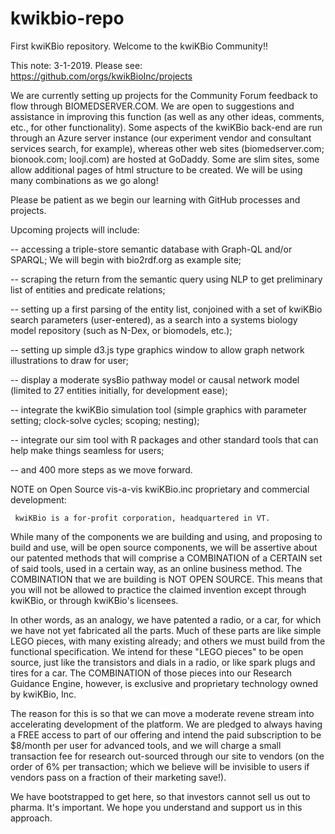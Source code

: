kwikbio-repo
============

First kwiKBio repository.
Welcome to the kwiKBio Community!!

This note: 3-1-2019.
Please see: https://github.com/orgs/kwikBioInc/projects 

We are currently setting up projects for the Community Forum feedback to flow through BIOMEDSERVER.COM.  We are open to suggestions and assistance in improving this function (as well as any other ideas, comments, etc., for other functionality).
Some aspects of the kwiKBio back-end are run through an Azure server instance (our experiment vendor and consultant services search, for example), whereas other web sites (biomedserver.com; bionook.com; loojl.com) are hosted at GoDaddy.  Some are slim sites, some allow additional pages of html structure to be created.  We will be using many combinations as we go along!

Please be patient as we begin our learning with GitHub processes and projects.  

Upcoming projects will include:


-- accessing a triple-store semantic database with Graph-QL and/or SPARQL;  We will begin with bio2rdf.org as example site;

-- scraping the return from the semantic query using NLP to get preliminary list of entities and predicate relations;

-- setting up a first parsing of the entity list, conjoined with a set of kwiKBio search parameters (user-entered), as a search into a systems biology model repository (such as N-Dex, or biomodels, etc.);

-- setting up simple d3.js type graphics window to allow graph network illustrations to draw for user;

-- display a moderate sysBio pathway model or causal network model (limited to 27 entities initially, for development ease);

-- integrate the kwiKBio simulation tool (simple graphics with parameter setting; clock-solve cycles; scoping; nesting);

-- integrate our sim tool with R packages and other standard tools that can help make things seamless for users;

-- and 400 more steps as we move forward.

NOTE on Open Source vis-a-vis kwiKBio.inc proprietary and commercial development:

     kwiKBio is a for-profit corporation, headquartered in VT.  

While many of the components we are building and using, and proposing to build and use, will be open source components, we will be assertive about our patented methods that will comprise a COMBINATION of a CERTAIN set of said tools, used in a certain way, as an online business method.  The COMBINATION that we are building is NOT OPEN SOURCE.  This means that you will not be allowed to practice the claimed invention except through kwiKBio, or through kwiKBio's licensees.

In other words, as an analogy, we have patented a radio, or a car, for which we have not yet fabricated all the parts.  Much of these parts are like simple LEGO pieces, with many existing already; and others we must build from the functional specification.  We intend for these "LEGO pieces" to be open source, just like the transistors and dials in a radio, or like spark plugs and tires for a car.  The COMBINATION of those pieces into our Research Guidance Engine, however, is exclusive and proprietary technology owned by kwiKBio, Inc.

The reason for this is so that we can move a moderate revene stream into accelerating development of the platform.  We are pledged to always having a FREE access to part of our offering and intend the paid subscription to be $8/month per user for advanced tools, and we will charge a small transaction fee for research out-sourced through our site to vendors (on the order of 6% per transaction; which we believe will be invisible to users if vendors pass on a fraction of their marketing save!).

We have bootstrapped to get here, so that investors cannot sell us out to pharma.  It's important.  We hope you understand and support us in this approach.
